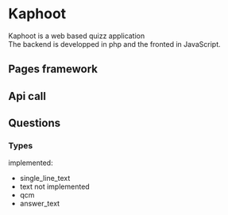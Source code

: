 # Kaphoot
Kaphoot is a web based quizz application  
The backend is developped in php and the fronted in JavaScript.  

## Pages framework


## Api call


## Questions
### Types
implemented:
- single_line_text
- text
not implemented
- qcm
- answer_text